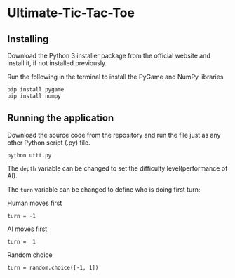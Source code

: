 # Ultimate-Tic-Tac-Toe

## Installing

Download the Python 3 installer package from the official website and install it, if not installed previously.

Run the following in the terminal to install the PyGame and NumPy libraries

```bash
pip install pygame
pip install numpy
```

## Running the application
Download the source code from the repository and run the file just as any other Python script (.py) file.

```
python uttt.py
```

The `depth` variable can be changed to set the difficulty level(performance of AI).

The `turn`  variable can be changed to define who is doing first turn: 

Human moves first
```
turn = -1 
```
AI moves first
```
turn =  1 
```
Random choice
```
turn = random.choice([-1, 1])
```
